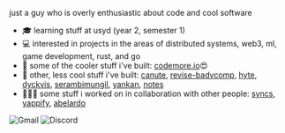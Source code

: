 just a guy who is overly enthusiastic about code and cool software
- 🎓 learning stuff at usyd (year 2, semester 1)
- 💻 interested in projects in the areas of distributed systems, web3, ml, game development, rust, and go
- :rocket: some of the cooler stuff i've built: [codemore.io](https://github.com/abyanmajid/codemore.io)😍
- :poop: other, less cool stuff i've built: [canute](https://github.com/abyanmajid/canute), [revise-badvcomp](https://github.com/abyanmajid/revise-badvcomp), [hyte](https://github.com/abyanmajid/hyte), [dyckvis](https://github.com/abyanmajid/dyckvis), [serambimungil](https://github.com/abyanmajid/serambimungil), [yankan](https://github.com/abyanmajid/yankan), [notes](https://github.com/abyanmajid/notes)
- 🧑‍🤝‍🧑 some stuff i worked on in collaboration with other people: [syncs](https://github.com/syncs-usyd), [yappify](https://github.com/yappify), [abelardo](https://github.com/zetafy/abelardo)


![Gmail](https://img.shields.io/badge/abyan@abydyl.net-D14836?style=flat&logo=gmail&logoColor=white) ![Discord](https://img.shields.io/badge/yankinder-%235865F2.svg?style=flat&logo=discord&logoColor=white)


<!--
**abyanmajid/abyanmajid** is a ✨ _special_ ✨ repository because its `README.md` (this file) appears on your GitHub profile.

Here are some ideas to get you started:

- 🔭 I’m currently working on ...
- 🌱 I’m currently learning ...
- 👯 I’m looking to collaborate on ...
- 🤔 I’m looking for help with ...
- 💬 Ask me about ...
- 📫 How to reach me: ...
- 😄 Pronouns: ...
- ⚡ Fun fact: ...
-->
